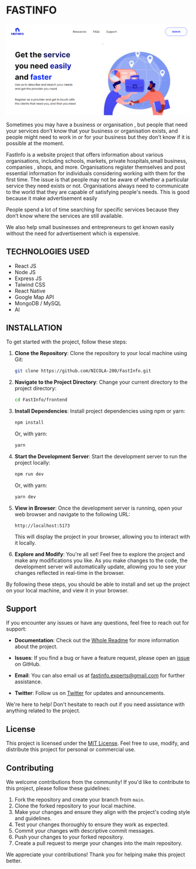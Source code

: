 
# FASTINFO

![DASHBOARD LOGO](dashboard.png)

Sometimes you may have a business or organisation , but people that need your services don’t know that your business or organisation exists, and people might need to work in or for your business but they don’t know if it is possible at the moment.

FastInfo is a website project that offers information about various organisations, including schools, markets, private hospitals,small business, companies , shops, and more. Organisations register themselves and post essential information for individuals considering working with them for the first time. The issue is that people may not be aware of whether a particular service they need exists or not. Organisations always need to communicate to the world that they are capable of satisfying people's needs. This is good because it  make advertisement easily

People spend a lot of time   searching for specific services because they don’t know where the services are still available.

We also help small businesses and entrepreneurs to get known easily without the need for advertisement which is expensive.


## TECHNOLOGIES USED

- React JS
- Node JS
- Express JS
- Talwind CSS
- React Native
- Google Map API
- MongoDB / MySQL
- AI

## INSTALLATION

To get started with the project, follow these steps:

1. **Clone the Repository**: Clone the repository to your local machine using Git:

    ```bash
    git clone https://github.com/NICOLA-200/FastInfo.git
    ```

2. **Navigate to the Project Directory**: Change your current directory to the project directory:

    ```bash
    cd FastInfo/frontend
    ```


3. **Install Dependencies**: Install project dependencies using npm or yarn:

    ```bash
    npm install
    ```

    Or, with yarn:

    ```bash
    yarn
    ```

4. **Start the Development Server**: Start the development server to run the project locally:

    ```bash
    npm run dev
    ```

    Or, with yarn:

    ```bash
    yarn dev
    ```

5. **View in Browser**: Once the development server is running, open your web browser and navigate to the following URL:

    ```
    http://localhost:5173
    ```

    This will display the project in your browser, allowing you to interact with it locally.

6. **Explore and Modify**: You're all set! Feel free to explore the project and make any modifications you like. As you make changes to the code, the development server will automatically update, allowing you to see your changes reflected in real-time in the browser.

By following these steps, you should be able to install and set up the project on your local machine, and view it in your browser.

## Support

If you encounter any issues or have any questions, feel free to reach out for support:

- **Documentation**: Check out the [Whole Readme](https://github.com/NICOLA-200/FastInfo/blob/main/readme.md) for more information about the project.

- **Issues**: If you find a bug or have a feature request, please open an [issue](https://github.com/NICOLA-200/FastInfo/issues) on GitHub.

- **Email**: You can also email us at fastinfo.experts@gmail.com for further assistance.

- **Twitter**: Follow us on [Twitter](https://twitter.com/Unknown_TNTL) for updates and announcements.

We're here to help! Don't hesitate to reach out if you need assistance with anything related to the project.

## License

This project is licensed under the [MIT License](https://github.com/NICOLA-200/FastInfo). Feel free to use, modify, and distribute this project for personal or commercial use.

## Contributing

We welcome contributions from the community! If you'd like to contribute to this project, please follow these guidelines:

1. Fork the repository and create your branch from `main`.
2. Clone the forked repository to your local machine.
3. Make your changes and ensure they align with the project's coding style and guidelines.
4. Test your changes thoroughly to ensure they work as expected.
5. Commit your changes with descriptive commit messages.
6. Push your changes to your forked repository.
7. Create a pull request to merge your changes into the main repository.

We appreciate your contributions! Thank you for helping make this project better.